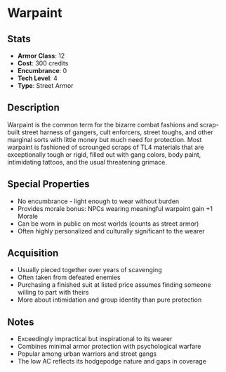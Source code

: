 # Warpaint

## Stats
- **Armor Class**: 12
- **Cost**: 300 credits
- **Encumbrance**: 0
- **Tech Level**: 4
- **Type**: Street Armor

## Description
Warpaint is the common term for the bizarre combat fashions and scrap-built street harness of gangers, cult enforcers, street toughs, and other marginal sorts with little money but much need for protection. Most warpaint is fashioned of scrounged scraps of TL4 materials that are exceptionally tough or rigid, filled out with gang colors, body paint, intimidating tattoos, and the usual threatening grimace.

## Special Properties
- No encumbrance - light enough to wear without burden
- Provides morale bonus: NPCs wearing meaningful warpaint gain +1 Morale
- Can be worn in public on most worlds (counts as street armor)
- Often highly personalized and culturally significant to the wearer

## Acquisition
- Usually pieced together over years of scavenging
- Often taken from defeated enemies
- Purchasing a finished suit at listed price assumes finding someone willing to part with theirs
- More about intimidation and group identity than pure protection

## Notes
- Exceedingly impractical but inspirational to its wearer
- Combines minimal armor protection with psychological warfare
- Popular among urban warriors and street gangs
- The low AC reflects its hodgepodge nature and gaps in coverage